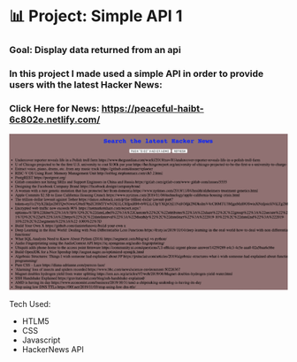 # 📊 Project: Simple API 1

### Goal: Display data returned from an api

### In this project I made used a simple API in order to provide users with the latest Hacker News:

### Click Here for News:  https://peaceful-haibt-6c802e.netlify.com/
![alt text](hackerNews-API-screenShot.png)



Tech Used:
- HTLM5
- CSS
- Javascript
- HackerNews API
